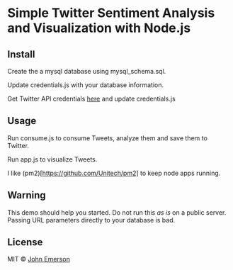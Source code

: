 # Simple Twitter Sentiment Analysis and Visualization with Node.js

## Install

Create the a mysql database using mysql_schema.sql.

Update credentials.js with your database information.

Get Twitter API credentials [here](https://apps.twitter.com) and update credentials.js


## Usage

Run consume.js to consume Tweets, analyze them  and save them to Twitter.

Run app.js to visualize Tweets.

I like (pm2)[https://github.com/Unitech/pm2] to keep node apps running.


## Warning

This demo should help you started. Do not run this *as is* on a public server. Passing URL parameters directly to your database is bad.


## License

MIT © [John Emerson](http://backspace.com)

